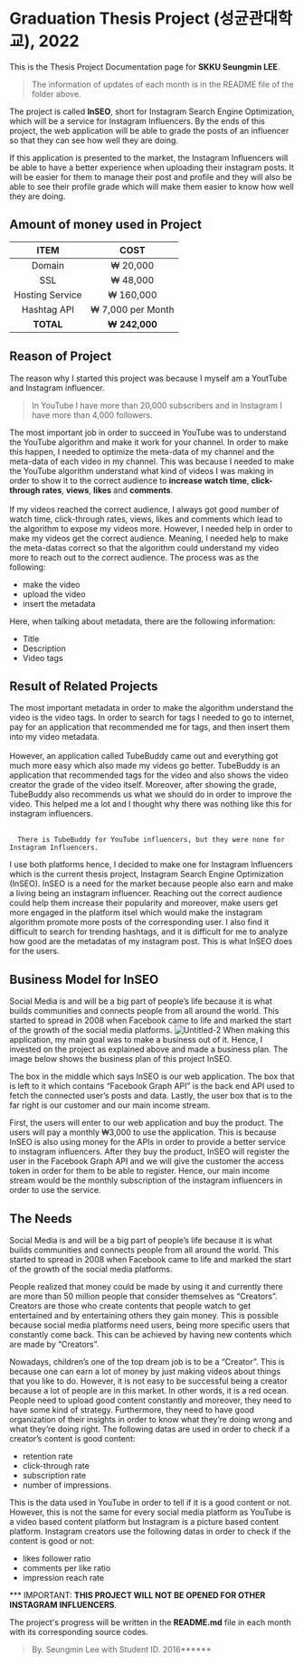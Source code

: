 <h1>Graduation Thesis Project (성균관대학교), 2022</h1>
This is the Thesis Project Documentation page for <b>SKKU Seungmin LEE</b>.

> The information of updates of each month is in the README file of the folder above.

The project is called **InSEO**, short for Instagram Search Engine Optimization, which will be a service for Instagram Influencers.
By the ends of this project, the web application will be able to grade the posts of an influencer so that they can see how well they are doing.

If this application is presented to the market, the Instagram Influencers will be able to have a better experience when uploading their instagram posts. 
It will be easier for them to manage their post and profile and they will also be able to see their profile grade which will make them easier to know how well they are doing.
<h2>Amount of money used in Project</h2>

| ITEM | COST |
|  :---: |  :---: |
| Domain  | ₩ 20,000  |
| SSL  | ₩ 48,000  |
| Hosting Service  | ₩ 160,000  |
| Hashtag API  | ₩ 7,000 per Month  |
| **TOTAL**  | **₩ 242,000**  |

<h2>Reason of Project</h2>

The reason why I started this project was because I myself am a YoutTube and Instagram influencer. <br>
 
> In YouTube I have more than 20,000 subscribers and in Instagram I have more than 4,000 followers.
            
The most important job in order to succeed in YouTube was to understand the YouTube algorithm and make it work for your channel. In order to make this happen, I needed to optimize the meta-data of my channel and the meta-data of each video in my channel. This was because I needed to make the YouTube algorithm understand what kind of videos I was making in order to show it to the correct audience to **increase watch time**, **click-through rates**, **views**, **likes** and **comments**.<br><br> If my videos reached the correct audience, I always got good number of watch time, click-through rates, views, likes and comments which lead to the algorithm to expose my videos more. However, I needed help in order to make my videos get the correct audience. Meaning, I needed help to make the meta-datas correct so that the algorithm could understand my video more to reach out to the correct audience. The process was as the following: <br>
- make the video 
- upload the video
- insert the metadata <br>

Here, when talking about metadata, there are the following information:
- Title
- Description
- Video tags

<h2>Result of Related Projects</h2>
The most important metadata in order to make the algorithm understand the video is the video tags. In order to search for tags I needed to go to internet, pay for an application that recommended me for tags, and then insert them into my video metadata. <br><br> However, an application called TubeBuddy came out and everything got much more easy which also made my videos go better. TubeBuddy is an application that recommended tags for the video and also shows the video creator the grade of the video itself. Moreover, after showing the grade, TubeBuddy also recommends us what we should do in order to improve the video. This helped me a lot and I thought why there was nothing like this for instagram influencers. <br><br>
      
      There is TubeBuddy for YouTube influencers, but they were none for Instagram Influencers.
       
 I use both platforms hence, I decided to make one for Instagram Influencers which is the current thesis project, Instagram Search Engine Optimization (InSEO).
InSEO is a need for the market because people also earn and make a living being an instagram influencer. Reaching out the correct audience could help them increase their popularity and moreover, make users get more engaged in the platform itsel which would make the instagram algorithm promote more posts of the corresponding user. I also find it difficult to search for trending hashtags, and it is difficult for me to analyze how good are the metadatas of my instagram post. This is what InSEO does for the users.

<h2>Business Model for InSEO</h2>

Social Media is and will be a big part of people’s life because it is what builds communities and connects people from all around the world. This started to spread in 2008 when Facebook came to life and marked the start of the growth of the social media platforms.
![Untitled-2](https://user-images.githubusercontent.com/101083759/193397081-9de38f40-2d33-4c93-93bc-e40f21108c7e.png)
When making this application, my main goal was to make a business out of it. Hence, I invested on the project as explained above and made a business plan. The image below shows the business plan of this project InSEO.

The box in the middle which says InSEO is our web application. The box that is left to it which contains “Facebook Graph API” is the back end API used to fetch the connected user’s posts and data. Lastly, the user box that is to the far right is our customer and our main income stream.

First, the users will enter to our web application and buy the product. The users will pay a monthly ₩3,000 to use the application. This is because InSEO is also using money for the APIs in order to provide a better service to instagram influencers. After they buy the product, InSEO will register the user in the Facebook Graph API and we will give the customer the access token in order for them to be able to register. Hence, our main income stream would be the monthly subscription of the instagram influencers in order to use the service.
<h2>The Needs</h2>

Social Media is and will be a big part of people’s life because it is what builds communities and connects people from all around the world. This started to spread in 2008 when Facebook came to life and marked the start of the growth of the social media platforms.


People realized that money could be made by using it and currently there are more than 50 million people that consider themselves as “Creators”. Creators are those who create contents that people watch to get entertained and by entertaining others they gain money. This is possible because social media platforms need users, being more specific users that constantly come back. This can be achieved by having new contents which are made by “Creators”.<br>

Nowadays, children’s one of the top dream job is to be a “Creator”. This is because one can earn a lot of money by just making videos about things that you like to do. However, it is not easy to be successful being a creator because a lot of people are in this market. In other words, it is a red ocean. People need to upload good content constantly and moreover, they need to have some kind of strategy. Furthermore, they need to have good organization of their insights in order to know what they’re doing wrong and what they’re doing right. The following datas are used in order to check if a creator’s content is good content:<br>
- retention rate
- click-through rate
- subscription rate
- number of impressions.<br>

This is the data used in YouTube in order to tell if it is a good content or not. However, this is not the same for every social media platform as YouTube is a video based content platform but Instagram is a picture based content platform. Instagram creators use the following datas in order to check if the content is good or not:<br>
- likes follower ratio
- comments per like ratio 
- impression reach rate <br>

*** IMPORTANT:
        **THIS PROJECT WILL NOT BE OPENED FOR OTHER INSTAGRAM INFLUENCERS**.
        
The project's progress will be written in the **README.md** file in each month with its corresponding source codes.

>By. Seungmin Lee with Student ID. 2016******
